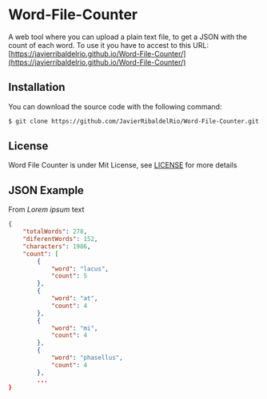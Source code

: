 # Word-File-Counter
A web tool where you can upload a plain text file, to get a JSON with the count of each word.
To use it you have to accest to this URL: [https://javierribaldelrio.github.io/Word-File-Counter/](https://javierribaldelrio.github.io/Word-File-Counter/)

## Installation

You can download the source code with the following command:

```bash
$ git clone https://github.com/JavierRibaldelRio/Word-File-Counter.git
```


## License

Word File Counter is under Mit License, see [LICENSE](LICENSE) for more details 

## JSON Example

From *Lorem ipsum* text

```json
{
    "totalWords": 278,
    "diferentWords": 152,
    "characters": 1986,
    "count": [
        {
            "word": "lacus",
            "count": 5
        },
        {
            "word": "at",
            "count": 4
        },
        {
            "word": "mi",
            "count": 4
        },
        {
            "word": "phasellus",
            "count": 4
        },
        ...
}
```